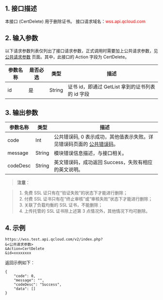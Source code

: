 ## 1. 接口描述
本接口 (CertDelete) 用于删除证书。
接口请求域名：<font style="color:red">wss.api.qcloud.com</font>

## 2. 输入参数
以下请求参数列表仅列出了接口请求参数，正式调用时需要加上公共请求参数，见 <a href="/doc/api/372/4153" title="公共请求参数">公共请求参数</a> 页面。其中，此接口的 Action 字段为 CertDelete。

| 参数名称 | 是否必选  | 类型 | 描述 |
|---------|---------|---------|---------|
| id | 是 | String | 证书 id，即通过 GetList 拿到的证书列表的 id 字段 |

## 3. 输出参数
| 参数名称 | 类型 | 描述 |
|---------|---------|---------|
| code | Int | 公共错误码, 0 表示成功，其他值表示失败。详见错误码页面的 <a href="http://tcecqpoc.fsphere.cn/doc/api/372/%E9%94%99%E8%AF%AF%E7%A0%81#1.E3.80.81.E5.85.AC.E5.85.B1.E9.94.99.E8.AF.AF.E7.A0.81" title="公共错误码">公共错误码</a>。|
| message | String | 模块错误信息描述，与接口相关。|
| codeDesc | String | 英文错误码，成功返回 Success，失败有相应的英文说明。|

>**注意**：   

>1. 免费 SSL 证只有在“验证失败”的状态下才能进行删除；
>2. 付费 SSL 证书只有在“终止审核”或“审核失败”状态下才能进行删除；
>3. 关联了负载均衡的 SSL 证书，不能删除；
>4. 上传托管的 SSL 证书除上述第 3 点情况外，其他情况下均可删除。
>

## 4. 示例
```
https://wss.test.api.qcloud.com/v2/index.php?
&<公共请求参数>
&Action=CertDelete
&id=xxxxxxxx

```
返回示例如下：

```
{
    "code": 0,
    "message": "",
    "codeDesc": "Success",
    "data": []
}

```
